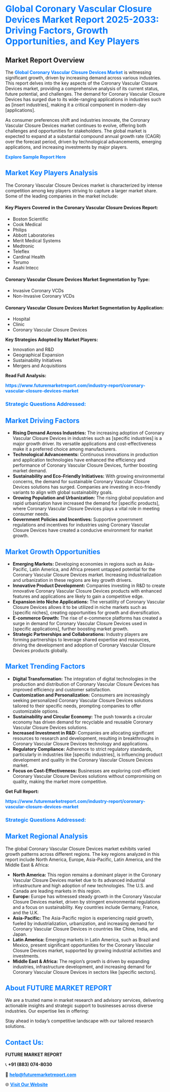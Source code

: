 <h1 style="color: #007BFF;">Global Coronary Vascular Closure Devices Market Report 2025-2033: Driving Factors, Growth Opportunities, and Key Players</h1>

<section id="overview">
<h2>Market Report Overview</h2>
<p>The <a href="https://www.futuremarketreport.com/industry-report/coronary-vascular-closure-devices-market" style="color: #007BFF; text-decoration: none;"><strong>Global Coronary Vascular Closure Devices Market</strong></a> is witnessing significant growth, driven by increasing demand across various industries. This report delves into the key aspects of the Coronary Vascular Closure Devices market, providing a comprehensive analysis of its current status, future potential, and challenges. The demand for Coronary Vascular Closure Devices has surged due to its wide-ranging applications in industries such as [insert industries], making it a critical component in modern-day [applications].</p>
<p>As consumer preferences shift and industries innovate, the Coronary Vascular Closure Devices market continues to evolve, offering both challenges and opportunities for stakeholders. The global market is expected to expand at a substantial compound annual growth rate (CAGR) over the forecast period, driven by technological advancements, emerging applications, and increasing investments by major players.</p>
</section>

<section id="overview">
<p><a href="https://www.futuremarketreport.com/request-sample/reportId=124997" style="color: #007BFF; text-decoration: none;"><strong>Explore Sample Report Here</strong></a></p>
</section>

<section id="key-players">
<h2 style="color: #007BFF;">Market Key Players Analysis</h2>
<p>The Coronary Vascular Closure Devices market is characterized by intense competition among key players striving to capture a larger market share. Some of the leading companies in the market include:</p>
<h4>Key Players Covered in the Coronary Vascular Closure Devices Report:</h4>
<ul><li>Boston Scientific</li><li>Cook Medical</li><li>Philips</li><li>Abbott Laboratories</li><li>Merit Medical Systems</li><li>Medtronic</li><li>Teleflex</li><li>Cardinal Health</li><li>Terumo</li><li>Asahi Intecc</li></ul>
<h4>Coronary Vascular Closure Devices Market Segmentation by Type:</h4>
<ul><li>Invasive Coronary VCDs</li><li>Non-Invasive Coronary VCDs</li></ul>

<h4>Coronary Vascular Closure Devices Market Segmentation by Application:</h4>
<ul><li>Hospital</li><li>Clinic</li><li>Coronary Vascular Closure Devices</li></ul>
<p><strong>Key Strategies Adopted by Market Players:</strong></p>
<ul>
<li>Innovation and R&D</li>
<li>Geographical Expansion</li>
<li>Sustainability Initiatives</li>
<li>Mergers and Acquisitions</li>
</ul>
</section>

<section>
<p><strong>Read Full Analysis: </strong></p><a href="https://www.futuremarketreport.com/industry-report/coronary-vascular-closure-devices-market" style="color: #007BFF; text-decoration: none;"><strong>https://www.futuremarketreport.com/industry-report/coronary-vascular-closure-devices-market</strong></a>
<h3 style="color: #007BFF;">Strategic Questions Addressed:</h3>
</section>

<section id="driving-factors">
<h2 style="color: #007BFF;">Market Driving Factors</h2>
<ul>
<li><strong>Rising Demand Across Industries:</strong> The increasing adoption of Coronary Vascular Closure Devices in industries such as [specific industries] is a major growth driver. Its versatile applications and cost-effectiveness make it a preferred choice among manufacturers.</li>
<li><strong>Technological Advancements:</strong> Continuous innovations in production and application technologies have enhanced the efficiency and performance of Coronary Vascular Closure Devices, further boosting market demand.</li>
<li><strong>Sustainability and Eco-Friendly Initiatives:</strong> With growing environmental concerns, the demand for sustainable Coronary Vascular Closure Devices solutions has surged. Companies are investing in eco-friendly variants to align with global sustainability goals.</li>
<li><strong>Growing Population and Urbanization:</strong> The rising global population and rapid urbanization have increased the demand for [specific products], where Coronary Vascular Closure Devices plays a vital role in meeting consumer needs.</li>
<li><strong>Government Policies and Incentives:</strong> Supportive government regulations and incentives for industries using Coronary Vascular Closure Devices have created a conducive environment for market growth.</li>
</ul>
</section>

<section id="growth-opportunities">
<h2 style="color: #007BFF;">Market Growth Opportunities</h2>
<ul>
<li><strong>Emerging Markets:</strong> Developing economies in regions such as Asia-Pacific, Latin America, and Africa present untapped potential for the Coronary Vascular Closure Devices market. Increasing industrialization and urbanization in these regions are key growth drivers.</li>
<li><strong>Innovative Product Development:</strong> Companies investing in R&D to create innovative Coronary Vascular Closure Devices products with enhanced features and applications are likely to gain a competitive edge.</li>
<li><strong>Expansion into Niche Applications:</strong> The versatility of Coronary Vascular Closure Devices allows it to be utilized in niche markets such as [specific niches], creating opportunities for growth and diversification.</li>
<li><strong>E-commerce Growth:</strong> The rise of e-commerce platforms has created a surge in demand for Coronary Vascular Closure Devices used in [specific applications], further boosting market growth.</li>
<li><strong>Strategic Partnerships and Collaborations:</strong> Industry players are forming partnerships to leverage shared expertise and resources, driving the development and adoption of Coronary Vascular Closure Devices products globally.</li>
</ul>
</section>

<section id="trending-factors">
<h2 style="color: #007BFF;">Market Trending Factors</h2>
<ul>
<li><strong>Digital Transformation:</strong> The integration of digital technologies in the production and distribution of Coronary Vascular Closure Devices has improved efficiency and customer satisfaction.</li>
<li><strong>Customization and Personalization:</strong> Consumers are increasingly seeking personalized Coronary Vascular Closure Devices solutions tailored to their specific needs, prompting companies to offer customizable options.</li>
<li><strong>Sustainability and Circular Economy:</strong> The push towards a circular economy has driven demand for recyclable and reusable Coronary Vascular Closure Devices solutions.</li>
<li><strong>Increased Investment in R&D:</strong> Companies are allocating significant resources to research and development, resulting in breakthroughs in Coronary Vascular Closure Devices technology and applications.</li>
<li><strong>Regulatory Compliance:</strong> Adherence to strict regulatory standards, particularly in industries like [specific industries], is influencing product development and quality in the Coronary Vascular Closure Devices market.</li>
<li><strong>Focus on Cost-Effectiveness:</strong> Businesses are exploring cost-efficient Coronary Vascular Closure Devices solutions without compromising on quality, making the market more competitive.</li>
</ul>
</section>

<section>
<p><strong>Get Full Report: </strong></p><a href="https://www.futuremarketreport.com/industry-report/coronary-vascular-closure-devices-market" style="color: #007BFF; text-decoration: none;"><strong>https://www.futuremarketreport.com/industry-report/coronary-vascular-closure-devices-market</strong></a>
<h3 style="color: #007BFF;">Strategic Questions Addressed:</h3>
</section>


<section id="regional-analysis">
<h2 style="color: #007BFF;">Market Regional Analysis</h2>
<p>The global Coronary Vascular Closure Devices market exhibits varied growth patterns across different regions. The key regions analyzed in this report include North America, Europe, Asia-Pacific, Latin America, and the Middle East & Africa:</p>
<ul>
<li><strong>North America:</strong> This region remains a dominant player in the Coronary Vascular Closure Devices market due to its advanced industrial infrastructure and high adoption of new technologies. The U.S. and Canada are leading markets in this region.</li>
<li><strong>Europe:</strong> Europe has witnessed steady growth in the Coronary Vascular Closure Devices market, driven by stringent environmental regulations and a focus on sustainability. Key countries include Germany, France, and the U.K.</li>
<li><strong>Asia-Pacific:</strong> The Asia-Pacific region is experiencing rapid growth, fueled by industrialization, urbanization, and increasing demand for Coronary Vascular Closure Devices in countries like China, India, and Japan.</li>
<li><strong>Latin America:</strong> Emerging markets in Latin America, such as Brazil and Mexico, present significant opportunities for the Coronary Vascular Closure Devices market, supported by growing industrial activities and investments.</li>
<li><strong>Middle East & Africa:</strong> The region’s growth is driven by expanding industries, infrastructure development, and increasing demand for Coronary Vascular Closure Devices in sectors like [specific sectors].</li>
</ul>
</section>

<footer>
<h2 style="color: #007BFF;">About FUTURE MARKET REPORT</h2>
<p>We are a trusted name in market research and advisory services, delivering actionable insights and strategic support to businesses across diverse industries. Our expertise lies in offering:</p>

<p>Stay ahead in today’s competitive landscape with our tailored research solutions.</p>

<h2 style="color: #007BFF;">Contact Us:</h2>
<p><strong>FUTURE MARKET REPORT</strong></p>
<p>📞 <strong>+91 (883) 074-8030</strong></p>
<p>📧 <strong><a href="mailto:help@futuremarketreport.com" style="color: #007BFF;">help@futuremarketreport.com</a></strong></p>
<p>🌐 <strong><a href="https://www.futuremarketreport.com/" style="color: #007BFF;">Visit Our Website</a></strong></p>
</footer>
